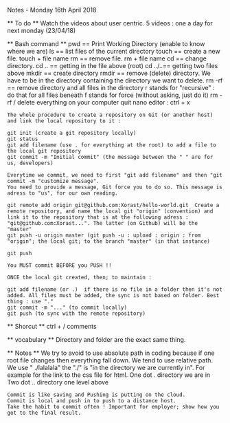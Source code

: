 Notes - Monday 16th April 2018

** To do **
    Watch the videos about user centric. 5 videos : one a day for next monday (23/04/18)

** Bash command **
    pwd     == Print Working Directory (enable to know where we are)
    ls      == list files of the current directory
    touch   == create a new file. touch + file name
    rm      == remove file. rm + file name
    cd      == change directory.
    cd ..   == getting in the file above (root)
    cd ../..== getting two files above 
    mkdir   == create directory
    rmdir   == remove (delete) directory. We have to be in the directory containing the directory we want to delete.
    rm -rf  == remove directory and all files in the directory
                r stands for "recursive" : do that for all files beneath
                f stands for force (without asking, just do it)
                rm -rf /    delete everything on your computer
    quit nano editor : ctrl + x 
    
    The whole procedure to create a repository on Git (or another host) and link the local repository to it :
    
    git init (create a git repository locally)
    git status
    git add filename (use . for everything at the root) to add a file to the local git repository
    git commit -m "Initial commit" (the message between the " " are for us, developers)
    
    Everytime we commit, we need to first "git add filename" and then "git commit -m "customize message".
    You need to provide a message, Git force you to do so. This message is adress to "us", for our own reading.
    
    git remote add origin git@github.com:Xorast/hello-world.git  Create a remote repository, and name the local git "origin" (convention) and 
    link it to the repository that is at the following adress : "git@github.com:Xorast...". The latter (on Github) will be the "master"
    git push -u origin master (git push -u : upload : origin : from "origin"; the local git; to the branch "master" (in that instance)
    
    git push 
    
    You MUST commit BEFORE you PUSH !!
    
    ONCE the local git created, then; to maintain :
    
    git add filename (or .)  if there is no file in a folder then it's not added. All files must be added, the sync is not based on folder. Best thing : use "."
    git commit -m "..." (to commit locally)
    git push (to sync with the remote repository)
    

** Shorcut **
    ctrl + /     comments
    
** vocabulary **
    Directory and folder are the exact same thing.
    
** Notes **
    We try to avoid to use absolute path in coding because if one root file changes then everything fall down.
    We tend to use relative path. We use " ./lalalala" the "./" is "in the directory we are currently in". For example for the link to the css file for html.
    One dot . directory we are in
    Two dot .. directory one level above
    
    Commit is like saving and Pushing is putting on the cloud.
    Commit is local and push in to push to a distance host.
    Take the habit to commit often ! Important for employer; show how you got to the final result.
    
    
    
    
    
    

